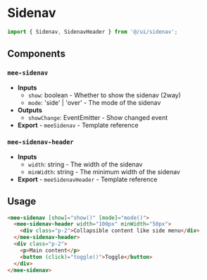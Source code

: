 # Sidenav

```typescript
import { Sidenav, SidenavHeader } from '@/ui/sidenav';
```

## Components

### `mee-sidenav`

- **Inputs**
  - `show`: boolean - Whether to show the sidenav (2way)
  - `mode`: 'side' | 'over' - The mode of the sidenav
- **Outputs**
  - `showChange`: EventEmitter<boolean> - Show changed event
- **Export** - `meeSidenav` - Template reference

### `mee-sidenav-header`

- **Inputs**
  - `width`: string - The width of the sidenav
  - `minWidth`: string - The minimum width of the sidenav
- **Export** - `meeSidenavHeader` - Template reference

## Usage

```html
<mee-sidenav [show]="show()" [mode]="mode()">
  <mee-sidenav-header width="100px" minWidth="50px">
    <div class="p-2">Collapsible content like side menu</div>
  </mee-sidenav-header>
  <div class="p-2">
    <p>Main content</p>
    <button (click)="toggle()">Toggle</button>
  </div>
</mee-sidenav>
```

